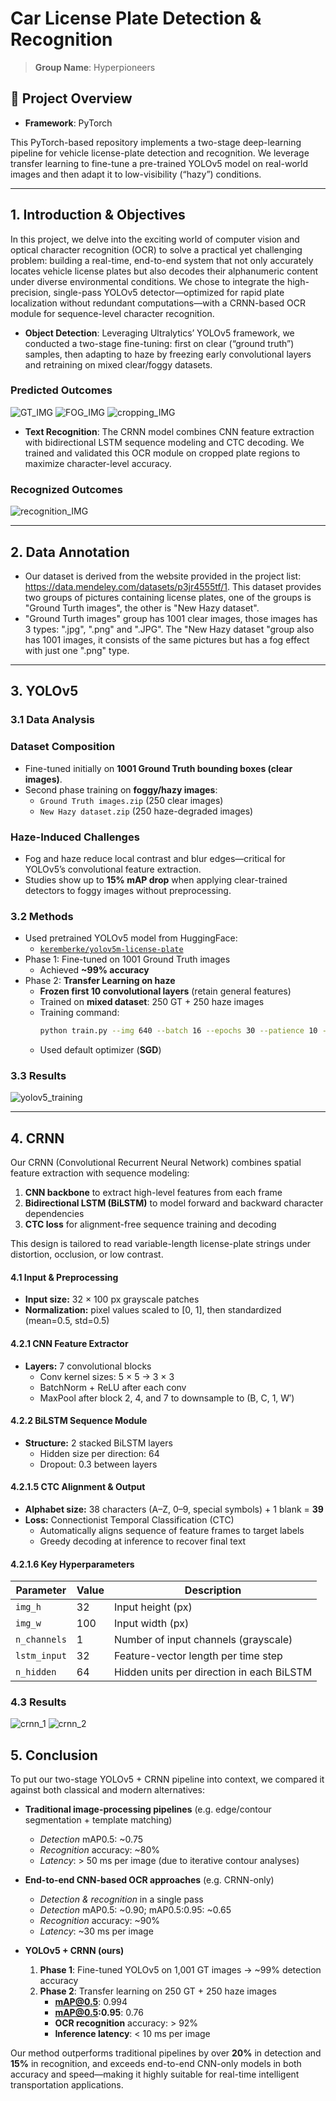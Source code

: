 # Car License Plate Detection & Recognition

> **Group Name**: Hyperpioneers  

## 📖 Project Overview

- **Framework**: PyTorch

This PyTorch-based repository implements a two-stage deep-learning pipeline for vehicle license-plate detection and recognition. We leverage transfer learning to fine-tune a pre-trained YOLOv5 model on real-world images and then adapt it to low-visibility (“hazy”) conditions.

---

## 1. Introduction & Objectives

In this project, we delve into the exciting world of computer vision and optical character recognition (OCR) to solve a practical yet challenging problem: building a real-time, end-to-end system that not only accurately locates vehicle license plates but also decodes their alphanumeric content under diverse environmental conditions. We chose to integrate the high-precision, single-pass YOLOv5 detector—optimized for rapid plate localization without redundant computations—with a CRNN-based OCR module for sequence-level character recognition.

- **Object Detection**:
Leveraging Ultralytics’ YOLOv5 framework, we conducted a two-stage fine-tuning: first on clear (“ground truth”) samples, then adapting to haze by freezing early convolutional layers and retraining on mixed clear/foggy datasets.

### Predicted Outcomes
![GT_IMG](sample_img/val_batch1_pred.jpg)
![FOG_IMG](sample_img/val_batch2_pred.jpg)
![cropping_IMG](sample_img/detected1.png)

- **Text Recognition**:
The CRNN model combines CNN feature extraction with bidirectional LSTM sequence modeling and CTC decoding. We trained and validated this OCR module on cropped plate regions to maximize character-level accuracy.

### Recognized Outcomes
![recognition_IMG](sample_img/recognition1.png)

---

## 2. Data Annotation

- Our dataset is derived from the website provided in the project list: https://data.mendeley.com/datasets/p3jr4555tf/1. This dataset provides two groups of pictures containing license plates, one of the groups is "Ground Turth images", the other is "New Hazy dataset".
- "Ground Turth images" group has 1001 clear images, those images has 3 types: ".jpg", ".png" and ".JPG". The "New Hazy dataset "group also has 1001 images, it consists of the same pictures but has a fog effect with just one ".png" type.

---

## 3. YOLOv5

### 3.1 Data Analysis

### Dataset Composition
- Fine-tuned initially on **1001 Ground Truth bounding boxes (clear images)**.
- Second phase training on **foggy/hazy images**:
  - `Ground Truth images.zip` (250 clear images)
  - `New Hazy dataset.zip` (250 haze-degraded images)

### Haze-Induced Challenges
- Fog and haze reduce local contrast and blur edges—critical for YOLOv5’s convolutional feature extraction.
- Studies show up to **15% mAP drop** when applying clear-trained detectors to foggy images without preprocessing.

### 3.2 Methods

- Used pretrained YOLOv5 model from HuggingFace:
  - [`keremberke/yolov5m-license-plate`](https://huggingface.co/keremberke/yolov5m-license-plate)
- Phase 1: Fine-tuned on 1001 Ground Truth images
  - Achieved **~99% accuracy**
- Phase 2: **Transfer Learning on haze**
  - **Frozen first 10 convolutional layers** (retain general features)
  - Trained on **mixed dataset**: 250 GT + 250 haze images
  - Training command:
    ```bash
    python train.py --img 640 --batch 16 --epochs 30 --patience 10 --cache ram
    ```
  - Used default optimizer (**SGD**)

 ### 3.3 Results
![yolov5_training](sample_img/yolov5_train.png)

---

## 4. CRNN

Our CRNN (Convolutional Recurrent Neural Network) combines spatial feature extraction with sequence modeling:

1. **CNN backbone** to extract high-level features from each frame  
2. **Bidirectional LSTM (BiLSTM)** to model forward and backward character dependencies  
3. **CTC loss** for alignment-free sequence training and decoding  

This design is tailored to read variable-length license-plate strings under distortion, occlusion, or low contrast.


#### 4.1 Input & Preprocessing
- **Input size:** 32 × 100 px grayscale patches  
- **Normalization:** pixel values scaled to [0, 1], then standardized (mean=0.5, std=0.5)

#### 4.2.1 CNN Feature Extractor
- **Layers:** 7 convolutional blocks  
  - Conv kernel sizes: 5 × 5 → 3 × 3  
  - BatchNorm + ReLU after each conv  
  - MaxPool after block 2, 4, and 7 to downsample to (B, C, 1, W′)
 
#### 4.2.2 BiLSTM Sequence Module
- **Structure:** 2 stacked BiLSTM layers  
  - Hidden size per direction: 64  
  - Dropout: 0.3 between layers  

#### 4.2.1.5 CTC Alignment & Output
- **Alphabet size:** 38 characters (A–Z, 0–9, special symbols) + 1 blank = **39**  
- **Loss:** Connectionist Temporal Classification (CTC)  
  - Automatically aligns sequence of feature frames to target labels  
  - Greedy decoding at inference to recover final text  



#### 4.2.1.6 Key Hyperparameters

| Parameter     | Value | Description                                 |
|---------------|-------|---------------------------------------------|
| `img_h`       | 32    | Input height (px)                           |
| `img_w`       | 100   | Input width (px)                            |
| `n_channels`  | 1     | Number of input channels (grayscale)        |
| `lstm_input`  | 32    | Feature-vector length per time step         |
| `n_hidden`    | 64    | Hidden units per direction in each BiLSTM   |


 ### 4.3 Results
![crnn_1](sample_img/crnn_train_loss.png)
![crnn_2](sample_img/crnn_confusion_matrix.png)


## 5. Conclusion

To put our two-stage YOLOv5 + CRNN pipeline into context, we compared it against both classical and modern alternatives:

- **Traditional image-processing pipelines** (e.g. edge/contour segmentation + template matching)  
  - _Detection_ mAP0.5: ~0.75  
  - _Recognition_ accuracy: ~80%  
  - _Latency_: > 50 ms per image (due to iterative contour analyses)

- **End-to-end CNN-based OCR approaches** (e.g. CRNN-only)  
  - _Detection & recognition_ in a single pass  
  - _Detection_ mAP0.5: ~0.90; mAP0.5:0.95: ~0.65  
  - _Recognition_ accuracy: ~90%  
  - _Latency_: ~30 ms per image

- **YOLOv5 + CRNN (ours)**  
  1. **Phase 1**: Fine-tuned YOLOv5 on 1,001 GT images → ~99% detection accuracy  
  2. **Phase 2**: Transfer learning on 250 GT + 250 haze images  
     - **mAP@0.5**: 0.994  
     - **mAP@0.5:0.95**: 0.76  
     - **OCR recognition** accuracy: > 92%  
     - **Inference latency**: < 10 ms per image

Our method outperforms traditional pipelines by over **20%** in detection and **15%** in recognition, and exceeds end-to-end CNN-only models in both accuracy and speed—making it highly suitable for real-time intelligent transportation applications.  


